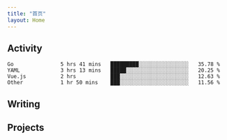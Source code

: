 ```yaml
---
title: "首页"
layout: Home
---
```


## Activity
<!--START_SECTION:waka-->

```text
Go               5 hrs 41 mins   █████████░░░░░░░░░░░░░░░░   35.78 %
YAML             3 hrs 13 mins   █████░░░░░░░░░░░░░░░░░░░░   20.25 %
Vue.js           2 hrs           ███░░░░░░░░░░░░░░░░░░░░░░   12.63 %
Other            1 hr 50 mins    ███░░░░░░░░░░░░░░░░░░░░░░   11.56 %
```

<!--END_SECTION:waka-->

## Writing
<PindedPosts />

## Projects
<Projects />
